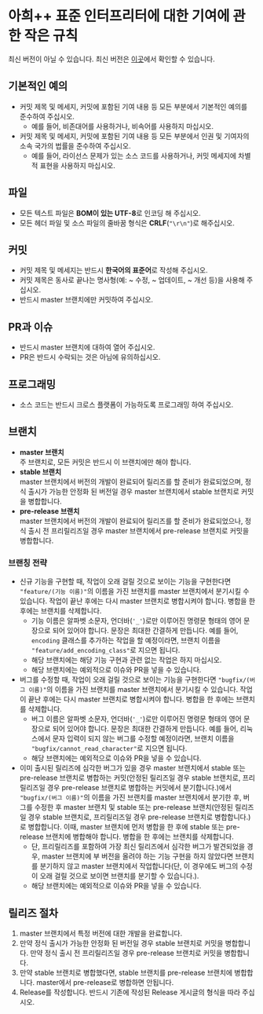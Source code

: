 # 아희++ 표준 인터프리터에 대한 기여에 관한 작은 규칙
최신 버전이 아닐 수 있습니다. 최신 버전은 [이곳](https://github.com/kmc7468/Aheuiplusplus/blob/master/CONTRIBUTING.md)에서 확인할 수 있습니다.
## 기본적인 예의
- 커밋 제목 및 메세지, 커밋에 포함된 기여 내용 등 모든 부분에서 기본적인 예의를 준수하여 주십시오.
	- 예를 들어, 비존대어를 사용하거나, 비속어를 사용하지 마십시오.
- 커밋 제목 및 메세지, 커밋에 포함된 기여 내용 등 모든 부분에서 인권 및 기여자의 소속 국가의 법률을 준수하여 주십시오.
	- 예를 들어, 라이선스 문제가 있는 소스 코드를 사용하거나, 커밋 메세지에 차별적 표현을 사용하지 마십시오.
## 파일
- 모든 텍스트 파일은 **BOM이 있는 UTF-8**로 인코딩 해 주십시오.
- 모든 헤더 파일 및 소스 파일의 줄바꿈 형식은 **CRLF**(`"\r\n"`)로 해주십시오.
## 커밋
- 커밋 제목 및 메세지는 반드시 **한국어의 표준어**로 작성해 주십시오.
- 커밋 제목은 동사로 끝나는 명사형(예: ~ 수정, ~ 업데이트, ~ 개선 등)을 사용해 주십시오.
- 반드시 master 브랜치에만 커밋하여 주십시오.
## PR과 이슈
- 반드시 master 브랜치에 대하여 열어 주십시오.
- PR은 반드시 수락되는 것은 아님에 유의하십시오.
## 프로그래밍
- 소스 코드는 반드시 크로스 플랫폼이 가능하도록 프로그래밍 하여 주십시오.
## 브랜치
- **master 브랜치**<br>
주 브랜치로, 모든 커밋은 반드시 이 브랜치에만 해야 합니다.
- **stable 브랜치**<br>
master 브랜치에서 버전의 개발이 완료되어 릴리즈를 할 준비가 완료되었으며, 정식 출시가 가능한 안정화 된 버전일 경우 master 브랜치에서 stable 브랜치로 커밋을 병합합니다.
- **pre-release 브랜치**<br>
master 브랜치에서 버전의 개발이 완료되어 릴리즈를 할 준비가 완료되었으나, 정식 출시 전 프리릴리즈일 경우 master 브랜치에서 pre-release 브랜치로 커밋을 병합합니다.
### 브랜칭 전략
- 신규 기능을 구현할 때, 작업이 오래 걸릴 것으로 보이는 기능을 구현한다면 `"feature/(기능 이름)"`의 이름을 가진 브랜치를 master 브랜치에서 분기시킬 수 있습니다. 작업이 끝난 후에는 다시 master 브랜치로 병합시켜야 합니다. 병합을 한 후에는 브랜치를 삭제합니다.
	- 기능 이름은 알파벳 소문자, 언더바(`'_'`)로만 이루어진 명령문 형태의 영어 문장으로 되어 있어야 합니다. 문장은 최대한 간결하게 만듭니다. 예를 들어, `encoding` 클래스를 추가하는 작업을 할 예정이라면, 브랜치 이름을 `"feature/add_encoding_class"`로 지으면 됩니다.
	- 해당 브랜치에는 해당 기능 구현과 관련 없는 작업은 하지 마십시오.
	- 해당 브랜치에는 예외적으로 이슈와 PR을 넣을 수 있습니다.
- 버그를 수정할 때, 작업이 오래 걸릴 것으로 보이는 기능을 구현한다면 `"bugfix/(버그 이름)"`의 이름을 가진 브랜치를 master 브랜치에서 분기시킬 수 있습니다. 작업이 끝난 후에는 다시 master 브랜치로 병합시켜야 합니다. 병합을 한 후에는 브랜치를 삭제합니다.
	- 버그 이름은 알파벳 소문자, 언더바(`'_'`)로만 이루어진 명령문 형태의 영어 문장으로 되어 있어야 합니다. 문장은 최대한 간결하게 만듭니다. 예를 들어, 리눅스에서 문자 입력이 되지 않는 버그를 수정할 예정이라면, 브랜치 이름을 `"bugfix/cannot_read_character"`로 지으면 됩니다.
	- 해당 브랜치에는 예외적으로 이슈와 PR을 넣을 수 있습니다.
- 이미 출시된 릴리즈에 심각한 버그가 있을 경우 master 브랜치에서 stable 또는 pre-release 브랜치로 병합하는 커밋(안정된 릴리즈일 경우 stable 브랜치로, 프리릴리즈일 경우 pre-release 브랜치로 병합하는 커밋에서 분기합니다.)에서 `"bugfix/(버그 이름)"`의 이름을 가진 브랜치를 master 브랜치에서 분기한 후, 버그를 수정한 후 master 브랜치 및 stable 또는 pre-release 브랜치(안정된 릴리즈일 경우 stable 브랜치로, 프리릴리즈일 경우 pre-release 브랜치로 병합합니다.)로 병합합니다. 이때, master 브랜치에 먼저 병합을 한 후에 stable 또는 pre-release 브랜치에 병합해야 합니다. 병합을 한 후에는 브랜치를 삭제합니다.
	- 단, 프리릴리즈를 포함하여 가장 최신 릴리즈에서 심각한 버그가 발견되었을 경우, master 브랜치에 부 버전을 올려야 하는 기능 구현을 하지 않았다면 브랜치를 분기하지 않고 master 브랜치에서 작업합니다(단, 이 경우에도 버그의 수정이 오래 걸릴 것으로 보이면 브랜치를 분기할 수 있습니다.).
	- 해당 브랜치에는 예외적으로 이슈와 PR을 넣을 수 있습니다.
## 릴리즈 절차
1. master 브랜치에서 특정 버전에 대한 개발을 완료합니다.
2. 만약 정식 출시가 가능한 안정화 된 버전일 경우 stable 브랜치로 커밋을 병합합니다. 만약 정식 출시 전 프리릴리즈일 경우 pre-release 브랜치로 커밋을 병합합니다.
3. 만약 stable 브랜치로 병합했다면, stable 브랜치를 pre-release 브랜치에 병합합니다. master에서 pre-release로 병합하면 안됩니다.
4. Release를 작성합니다. 반드시 기존에 작성된 Release 게시글의 형식을 따라 주십시오.